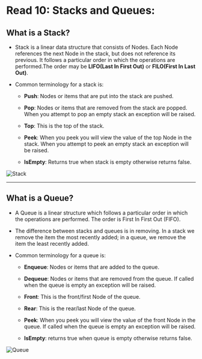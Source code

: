# Read 10: Stacks and Queues:

## What is a Stack?

* Stack is a linear data structure that consists of Nodes. Each Node references the next Node in the stack, but does not reference its previous. It follows a particular order in which the operations are performed.The order may be **LIFO(Last In First Out)** or **FILO(First In Last Out)**.

* Common terminology for a stack is:

  * **Push**: Nodes or items that are put into the stack are pushed.
  
  * **Pop**: Nodes or items that are removed from the stack are popped. When you attempt to pop an empty stack an exception will be raised.
  
  * **Top**: This is the top of the stack.
  
  * **Peek**: When you peek you will view the value of the top Node in the stack. When you attempt to peek an empty stack an exception will be raised.
  
  *  **IsEmpty**: Returns true when stack is empty otherwise returns false.

![Stack](https://codefellows.github.io/common_curriculum/data_structures_and_algorithms/Code_401/class-10/resources/images/stack1.PNG)

--------------------------------------------------------------------

## What is a Queue?

* A Queue is a linear structure which follows a particular order in which the operations are performed. The order is First In First Out (FIFO).

* The difference between stacks and queues is in removing. In a stack we remove the item the most recently added; in a queue, we remove the item the least recently added.

* Common terminology for a queue is:

  * **Enqueue**: Nodes or items that are added to the queue.
  
  * **Dequeue**: Nodes or items that are removed from the queue. If called when the queue is empty an exception will be raised.
  
  * **Front**: This is the front/first Node of the queue.
  
  * **Rear**: This is the rear/last Node of the queue.
  
  * **Peek**: When you peek you will view the value of the front Node in the queue. If called when the queue is empty an exception will be raised.
  
  * **IsEmpty**: returns true when queue is empty otherwise returns false.

![Queue](https://codefellows.github.io/common_curriculum/data_structures_and_algorithms/Code_401/class-10/resources/images/Queue.PNG)

